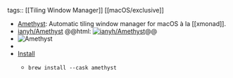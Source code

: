 tags:: [[Tiling Window Manager]] [[macOS/exclusive]]

- [Amethyst](https://ianyh.com/amethyst/): Automatic tiling window manager for macOS à la [[xmonad]].
- [ianyh/Amethyst](https://github.com/ianyh/Amethyst)
  @@html: <a href="https://github.com/ianyh/Amethyst/"><img src="https://github-readme-stats-astronomer.vercel.app/api/pin/?username=ianyh&repo=Amethyst&theme=tokyonight" alt="ianyh/Amethyst"/></a>@@
- ![Amethyst](https://camo.githubusercontent.com/ab89879d2c2787c37c55d2d2cbb1ce95a42355f747c2a890873fa22aa08dcee4/68747470733a2f2f69616e79682e636f6d2f616d6574687973742f696d616765732f77696e646f77732e706e67)
-
- [Install](https://github.com/ianyh/Amethyst/#getting-amethyst)
	- ```shell
	  brew install --cask amethyst
	  ```